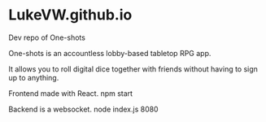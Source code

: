# LukeVW.github.io
Dev repo of One-shots

One-shots is an accountless lobby-based tabletop RPG app.

It allows you to roll digital dice together with friends without having to sign up to anything.

Frontend made with React.
npm start

Backend is a websocket.
node index.js 8080



